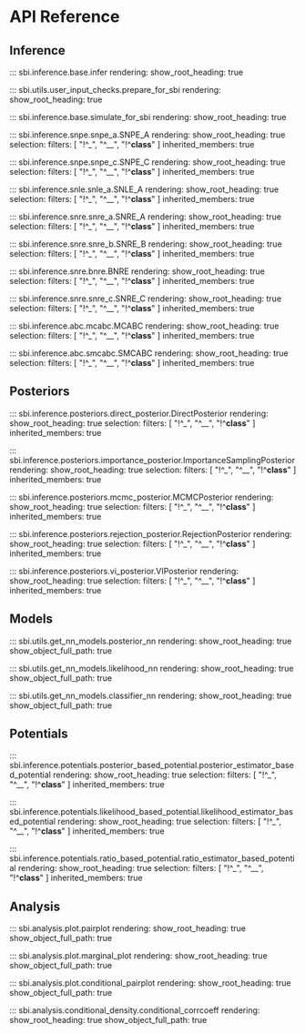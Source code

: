 # API Reference

## Inference

::: sbi.inference.base.infer
    rendering:
      show_root_heading: true

::: sbi.utils.user_input_checks.prepare_for_sbi
    rendering:
      show_root_heading: true
      
::: sbi.inference.base.simulate_for_sbi
    rendering:
      show_root_heading: true

::: sbi.inference.snpe.snpe_a.SNPE_A
    rendering:
      show_root_heading: true
    selection:
      filters: [ "!^_", "^__", "!^__class__" ]
      inherited_members: true

::: sbi.inference.snpe.snpe_c.SNPE_C
    rendering:
      show_root_heading: true
    selection:
      filters: [ "!^_", "^__", "!^__class__" ]
      inherited_members: true

::: sbi.inference.snle.snle_a.SNLE_A
    rendering:
      show_root_heading: true
    selection:
      filters: [ "!^_", "^__", "!^__class__" ]
      inherited_members: true

::: sbi.inference.snre.snre_a.SNRE_A
    rendering:
      show_root_heading: true
    selection:
      filters: [ "!^_", "^__", "!^__class__" ]
      inherited_members: true

::: sbi.inference.snre.snre_b.SNRE_B
    rendering:
      show_root_heading: true
    selection:
      filters: [ "!^_", "^__", "!^__class__" ]
      inherited_members: true
      
::: sbi.inference.snre.bnre.BNRE
    rendering:
      show_root_heading: true
    selection:
      filters: [ "!^_", "^__", "!^__class__" ]
      inherited_members: true

::: sbi.inference.snre.snre_c.SNRE_C
    rendering:
      show_root_heading: true
    selection:
      filters: [ "!^_", "^__", "!^__class__" ]
      inherited_members: true

::: sbi.inference.abc.mcabc.MCABC
    rendering:
      show_root_heading: true
    selection:
      filters: [ "!^_", "^__", "!^__class__" ]
      inherited_members: true

::: sbi.inference.abc.smcabc.SMCABC
    rendering:
      show_root_heading: true
    selection:
      filters: [ "!^_", "^__", "!^__class__" ]
      inherited_members: true

## Posteriors

::: sbi.inference.posteriors.direct_posterior.DirectPosterior
    rendering:
      show_root_heading: true
    selection:
      filters: [ "!^_", "^__", "!^__class__" ]
      inherited_members: true
      
::: sbi.inference.posteriors.importance_posterior.ImportanceSamplingPosterior
    rendering:
      show_root_heading: true
    selection:
      filters: [ "!^_", "^__", "!^__class__" ]
      inherited_members: true
    
::: sbi.inference.posteriors.mcmc_posterior.MCMCPosterior
    rendering:
      show_root_heading: true
    selection:
      filters: [ "!^_", "^__", "!^__class__" ]
      inherited_members: true
      
::: sbi.inference.posteriors.rejection_posterior.RejectionPosterior
    rendering:
      show_root_heading: true
    selection:
      filters: [ "!^_", "^__", "!^__class__" ]
      inherited_members: true

::: sbi.inference.posteriors.vi_posterior.VIPosterior
    rendering:
      show_root_heading: true
    selection:
      filters: [ "!^_", "^__", "!^__class__" ]
      inherited_members: true

## Models

::: sbi.utils.get_nn_models.posterior_nn
    rendering:
      show_root_heading: true
      show_object_full_path: true

::: sbi.utils.get_nn_models.likelihood_nn
    rendering:
      show_root_heading: true
      show_object_full_path: true

::: sbi.utils.get_nn_models.classifier_nn
    rendering:
      show_root_heading: true
      show_object_full_path: true

## Potentials

::: sbi.inference.potentials.posterior_based_potential.posterior_estimator_based_potential
    rendering:
      show_root_heading: true
    selection:
      filters: [ "!^_", "^__", "!^__class__" ]
      inherited_members: true
      
::: sbi.inference.potentials.likelihood_based_potential.likelihood_estimator_based_potential
    rendering:
      show_root_heading: true
    selection:
      filters: [ "!^_", "^__", "!^__class__" ]
      inherited_members: true
      
::: sbi.inference.potentials.ratio_based_potential.ratio_estimator_based_potential
    rendering:
      show_root_heading: true
    selection:
      filters: [ "!^_", "^__", "!^__class__" ]
      inherited_members: true
  
## Analysis

::: sbi.analysis.plot.pairplot
    rendering:
      show_root_heading: true
      show_object_full_path: true

::: sbi.analysis.plot.marginal_plot
    rendering:
      show_root_heading: true
      show_object_full_path: true
      
::: sbi.analysis.plot.conditional_pairplot
    rendering:
      show_root_heading: true
      show_object_full_path: true
      
::: sbi.analysis.conditional_density.conditional_corrcoeff
    rendering:
      show_root_heading: true
      show_object_full_path: true
